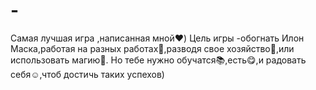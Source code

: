 # -
Самая лучшая игра ,написанная мной❤️)
Цель игры -обогнать Илон Маска,работая на разных работах🧳,разводя свое хозяйство🐷,или использовать магию🌂.
Но тебе нужно обучатся📚,есть😋,и радовать себя☺️,чтоб достичь таких успехов)
